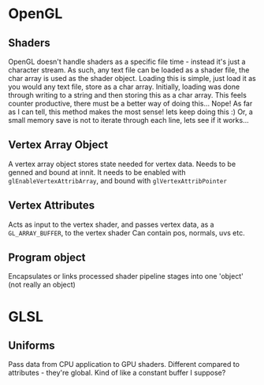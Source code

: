 # OpenGL

## Shaders
OpenGL doesn't handle shaders as a specific file time - instead it's just a character stream. 
As such, any text file can be loaded as a shader file, the char array is used as the shader object.
Loading this is simple, just load it as you would any text file, store as a char array.
Initially, loading was done through writing to a string and then storing this as a char array.
This feels counter productive, there must be a better way of doing this...
Nope! As far as I can tell, this method makes the most sense! lets keep doing this :)
Or, a small memory save is not to iterate through each line, lets see if it works...

## Vertex Array Object
A vertex array object stores state needed for vertex data. Needs to be genned and bound at innit.
It needs to be enabled with `glEnableVertexAttribArray`, and bound with `glVertexAttribPointer`

## Vertex Attributes 
Acts as input to the vertex shader, and passes vertex data, as a `GL_ARRAY_BUFFER`, to the vertex shader
Can contain pos, normals, uvs etc.

## Program object
Encapsulates or links processed shader pipeline stages into one 'object' (not really an object)

# GLSL

## Uniforms
Pass data from CPU application to GPU shaders.
Different compared to attributes - they're global.
Kind of like a constant buffer I suppose?
